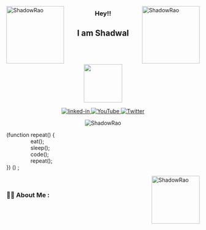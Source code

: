 <p>
  <img
    align="left"
    src="https://i.pinimg.com/originals/45/09/95/450995c409e44cfd55d293757ab7b4ca.gif"
    width="150";
    alt="ShadowRao"
  />
  <img
    align="right"
    src="https://i.pinimg.com/originals/45/09/95/450995c409e44cfd55d293757ab7b4ca.gif"
    width="150";
    alt="ShadowRao"
  />
  <h3 align="center">Hey!!</h3>
  <h2 align="center">I am Shadwal</h2>
  
</p>
<br><br><br>

<div id="header" align="center">
  <img src="https://media.giphy.com/media/M9gbBd9nbDrOTu1Mqx/giphy.gif" width="100"/>
</div>
<p align="center"> 
    <a href="https://www.cprogramming.com/" target="_blank"> <img src="https://img.shields.io/badge/LinkedIn-blue?style=for-the-badge&logo=linkedin&logoColor=white" alt="linked-in"/> </a> 
    <a href="https://www.cprogramming.com/" target="_blank"> <img src="https://img.shields.io/badge/YouTube-red?style=for-the-badge&logo=youtube&logoColor=white" alt="YouTube"/> </a> 
    <a href="https://www.cprogramming.com/" target="_blank"> <img src="https://img.shields.io/badge/Twitter-blue?style=for-the-badge&logo=twitter&logoColor=white" alt="Twitter"/> </a> 
</p>
<p align="center"> <img src="https://komarev.com/ghpvc/?username=ShadowRao&label=Profile%20views&color=0e75b6&style=flat" alt="ShadowRao" /> </p>

<p>
  <p align="left">(function repeat() {<br>&nbsp;&nbsp;&nbsp;&nbsp;&nbsp;&nbsp;&nbsp;&nbsp;&nbsp;&nbsp;&nbsp;&nbsp;&nbsp;&nbsp;&nbsp;&nbsp;eat();<br>&nbsp;&nbsp;&nbsp;&nbsp;&nbsp;&nbsp;&nbsp;&nbsp;&nbsp;&nbsp;&nbsp;&nbsp;&nbsp;&nbsp;&nbsp;&nbsp;sleep();<br>&nbsp;&nbsp;&nbsp;&nbsp;&nbsp;&nbsp;&nbsp;&nbsp;&nbsp;&nbsp;&nbsp;&nbsp;&nbsp;&nbsp;&nbsp;&nbsp;code();<br>&nbsp;&nbsp;&nbsp;&nbsp;&nbsp;&nbsp;&nbsp;&nbsp;&nbsp;&nbsp;&nbsp;&nbsp;&nbsp;&nbsp;&nbsp;&nbsp;repeat();<br>}) () ;<p>
  <img
        align = "right"
        src="https://media.giphy.com/media/WUlplcMpOCEmTGBtBW/giphy.gif"
        width="125";
        alt="ShadowRao"
    />
</p>
<br>

### :man_technologist: About Me :
<!--
    <img
        align="center"
        src="https://2.bp.blogspot.com/-ibeBO4bm7Vs/Xl71xQqldDI/AAAAAAAWitw/MauHQMoxtgUMVt6wHB42zQFcORTuFLFjwCLcBGAsYHQ/s1600/AW4172178_00.gif"
        width="150";
        alt="ShadowRao"
    />
</p>
-->

<!--

code - https://media.giphy.com/media/M9gbBd9nbDrOTu1Mqx/giphy.gif
https://i.pinimg.com/originals/45/09/95/450995c409e44cfd55d293757ab7b4ca.gif

https://2.bp.blogspot.com/-ibeBO4bm7Vs/Xl71xQqldDI/AAAAAAAWitw/MauHQMoxtgUMVt6wHB42zQFcORTuFLFjwCLcBGAsYHQ/s1600/AW4172178_00.gif

https://i.pinimg.com/originals/e4/26/70/e426702edf874b181aced1e2fa5c6cde.gif
https://i.gifer.com/origin/4b/4b8c5eafec0b9c329f30e897630fcab8.gif

**ShadowRao/ShadowRao** is a ✨ _special_ ✨ repository because its `README.md` (this file) appears on your GitHub profile.

Here are some ideas to get you started:

- 🔭 I’m currently working on ...
- 🌱 I’m currently learning ...
- 👯 I’m looking to collaborate on ...
- 🤔 I’m looking for help with ...
- 💬 Ask me about ...
- 📫 How to reach me: ...
- 😄 Pronouns: ...
- ⚡ Fun fact: ...
-->
